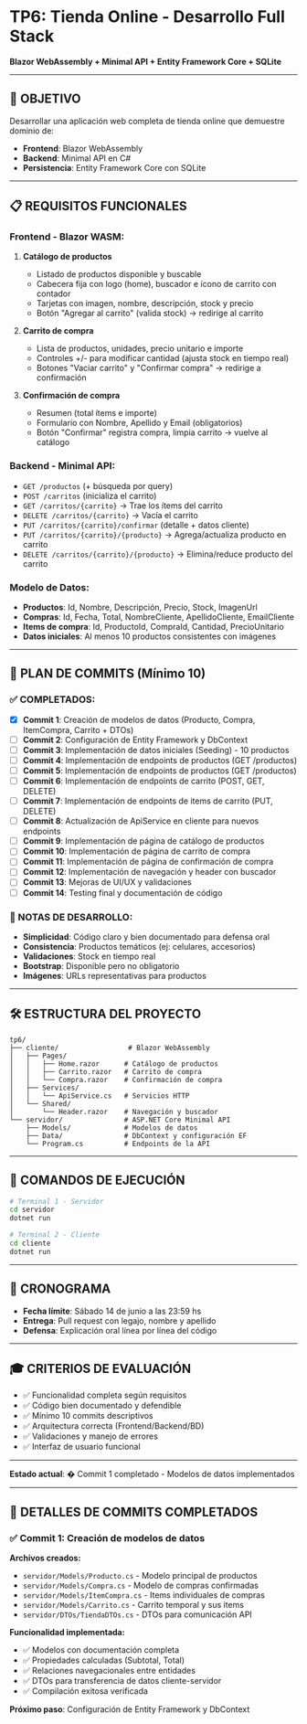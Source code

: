 # TP6: Tienda Online - Desarrollo Full Stack
**Blazor WebAssembly + Minimal API + Entity Framework Core + SQLite**

---

## 🎯 **OBJETIVO**
Desarrollar una aplicación web completa de tienda online que demuestre dominio de:
- **Frontend**: Blazor WebAssembly 
- **Backend**: Minimal API en C#
- **Persistencia**: Entity Framework Core con SQLite

---

## 📋 **REQUISITOS FUNCIONALES**

### **Frontend - Blazor WASM:**
1. **Catálogo de productos**
   - Listado de productos disponible y buscable
   - Cabecera fija con logo (home), buscador e ícono de carrito con contador
   - Tarjetas con imagen, nombre, descripción, stock y precio
   - Botón "Agregar al carrito" (valida stock) → redirige al carrito

2. **Carrito de compra**
   - Lista de productos, unidades, precio unitario e importe
   - Controles +/- para modificar cantidad (ajusta stock en tiempo real)
   - Botones "Vaciar carrito" y "Confirmar compra" → redirige a confirmación

3. **Confirmación de compra**
   - Resumen (total ítems e importe)
   - Formulario con Nombre, Apellido y Email (obligatorios)
   - Botón "Confirmar" registra compra, limpia carrito → vuelve al catálogo

### **Backend - Minimal API:**
- `GET /productos` (+ búsqueda por query)
- `POST /carritos` (inicializa el carrito)
- `GET /carritos/{carrito}` → Trae los ítems del carrito
- `DELETE /carritos/{carrito}` → Vacía el carrito
- `PUT /carritos/{carrito}/confirmar` (detalle + datos cliente)
- `PUT /carritos/{carrito}/{producto}` → Agrega/actualiza producto en carrito
- `DELETE /carritos/{carrito}/{producto}` → Elimina/reduce producto del carrito

### **Modelo de Datos:**
- **Productos**: Id, Nombre, Descripción, Precio, Stock, ImagenUrl
- **Compras**: Id, Fecha, Total, NombreCliente, ApellidoCliente, EmailCliente
- **Items de compra**: Id, ProductoId, CompraId, Cantidad, PrecioUnitario
- **Datos iniciales**: Al menos 10 productos consistentes con imágenes

---

## 🚀 **PLAN DE COMMITS (Mínimo 10)**

### **✅ COMPLETADOS:**
- [x] **Commit 1**: Creación de modelos de datos (Producto, Compra, ItemCompra, Carrito + DTOs)
- [ ] **Commit 2**: Configuración de Entity Framework y DbContext
- [ ] **Commit 3**: Implementación de datos iniciales (Seeding) - 10 productos
- [ ] **Commit 4**: Implementación de endpoints de productos (GET /productos)
- [ ] **Commit 5**: Implementación de endpoints de productos (GET /productos)
- [ ] **Commit 6**: Implementación de endpoints de carrito (POST, GET, DELETE)
- [ ] **Commit 7**: Implementación de endpoints de items de carrito (PUT, DELETE)
- [ ] **Commit 8**: Actualización de ApiService en cliente para nuevos endpoints
- [ ] **Commit 9**: Implementación de página de catálogo de productos
- [ ] **Commit 10**: Implementación de página de carrito de compra
- [ ] **Commit 11**: Implementación de página de confirmación de compra
- [ ] **Commit 12**: Implementación de navegación y header con buscador
- [ ] **Commit 13**: Mejoras de UI/UX y validaciones
- [ ] **Commit 14**: Testing final y documentación de código

### **📝 NOTAS DE DESARROLLO:**
- **Simplicidad**: Código claro y bien documentado para defensa oral
- **Consistencia**: Productos temáticos (ej: celulares, accesorios)
- **Validaciones**: Stock en tiempo real
- **Bootstrap**: Disponible pero no obligatorio
- **Imágenes**: URLs representativas para productos

---

## 🛠️ **ESTRUCTURA DEL PROYECTO**

```
tp6/
├── cliente/                 # Blazor WebAssembly
│   ├── Pages/
│   │   ├── Home.razor      # Catálogo de productos
│   │   ├── Carrito.razor   # Carrito de compra
│   │   └── Compra.razor    # Confirmación de compra
│   ├── Services/
│   │   └── ApiService.cs   # Servicios HTTP
│   └── Shared/
│       └── Header.razor    # Navegación y buscador
└── servidor/               # ASP.NET Core Minimal API
    ├── Models/             # Modelos de datos
    ├── Data/               # DbContext y configuración EF
    └── Program.cs          # Endpoints de la API
```

---

## 🔧 **COMANDOS DE EJECUCIÓN**
```bash
# Terminal 1 - Servidor
cd servidor
dotnet run

# Terminal 2 - Cliente  
cd cliente
dotnet run
```

---

## 📅 **CRONOGRAMA**
- **Fecha límite**: Sábado 14 de junio a las 23:59 hs
- **Entrega**: Pull request con legajo, nombre y apellido
- **Defensa**: Explicación oral línea por línea del código

---

## 🎓 **CRITERIOS DE EVALUACIÓN**
- ✅ Funcionalidad completa según requisitos
- ✅ Código bien documentado y defendible
- ✅ Mínimo 10 commits descriptivos
- ✅ Arquitectura correcta (Frontend/Backend/BD)
- ✅ Validaciones y manejo de errores
- ✅ Interfaz de usuario funcional

---

**Estado actual**: � Commit 1 completado - Modelos de datos implementados

---

## 📝 **DETALLES DE COMMITS COMPLETADOS**

### **✅ Commit 1: Creación de modelos de datos**
**Archivos creados:**
- `servidor/Models/Producto.cs` - Modelo principal de productos
- `servidor/Models/Compra.cs` - Modelo de compras confirmadas  
- `servidor/Models/ItemCompra.cs` - Items individuales de compras
- `servidor/Models/Carrito.cs` - Carrito temporal y sus items
- `servidor/DTOs/TiendaDTOs.cs` - DTOs para comunicación API

**Funcionalidad implementada:**
- ✅ Modelos con documentación completa
- ✅ Propiedades calculadas (Subtotal, Total)
- ✅ Relaciones navegacionales entre entidades
- ✅ DTOs para transferencia de datos cliente-servidor
- ✅ Compilación exitosa verificada

**Próximo paso**: Configuración de Entity Framework y DbContext
